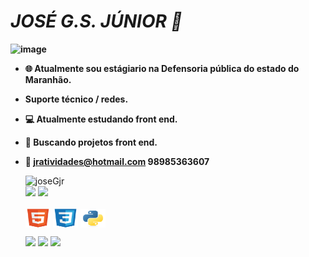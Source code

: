<h1> <i>JOSÉ G.S. JÚNIOR 👋</i></h1>

 <b> ![image](https://user-images.githubusercontent.com/69606974/138560197-d21e5d4c-a742-49e8-9f3f-58b720e6c594.png)

- 🌐 Atualmente sou estágiario na Defensoria pública do estado do Maranhão.
- Suporte técnico / redes.
- 💻 Atualmente estudando front end.
- 🤔 Buscando projetos front end.
- 📱 jratividades@hotmail.com 98985363607</b>


    <div><div>
      <img src="https://komarev.com/ghpvc/?username=joseGjr&color=yellow" alt="joseGjr" />
      <div href="https://github.com/joseGjr">
        <img height="180em" src="https://github-readme-stats.vercel.app/api?username=joseGjr&show_icons=true&theme=highcontrast&include_all_commits=true&count_private=true"/>
        <img height="180em" src="https://github-readme-stats.vercel.app/api/top-langs/?username=joseGjr&layout=compact&langs_count=7&theme=highcontrast"/>
        <link rel = "stylesheet" href = "<link rel = "stylesheet" href = "https://cdn.jsdelivr.net/gh/devicons/devicon@v2.13.0/devicon.min.css">
    
    </div>
   
   
   
    <div style="display: inline_block"><br>
      <link rel = "stylesheet" href = "https://cdn.jsdelivr.net/gh/devicons/devicon@v2.13.0/devicon.min.css">
      <img align="center" alt="joseGjr-HTML" height="30" width="40" src="https://raw.githubusercontent.com/devicons/devicon/master/icons/html5/html5-original.svg">
      <img align="center" alt="joseGjr-CSS" height="30" width="40" src="https://raw.githubusercontent.com/devicons/devicon/master/icons/css3/css3-original.svg">
      <img align="center" alt="joseGjr-Python" height="30" width="40" src="https://raw.githubusercontent.com/devicons/devicon/master/icons/python/python-original.svg">
    </div>
  
    <a href="https://www.instagram.com/jg._junior_/" target="_blank"><img src="https://img.shields.io/badge/-Instagram-%23E4405F?style=for-the-badge&logo=instagram&logoColor=black" target="_blank"></a>
     <a href = "mailto:tubabajr@gmail.com"><img src="https://img.shields.io/badge/-Gmail-%23333?style=for-the-badge&logo=gmail&logoColor=black" target="_blank"></a>
     <a href="https://linkedin.com/in/josé-guiomar-silva-jr-1a968b198
  " target="_blank"><img src="https://img.shields.io/badge/-LinkedIn-%230077B5?style=for-the-badge&logo=linkedin&logoColor=silver" target="_blank"></a> 
   
